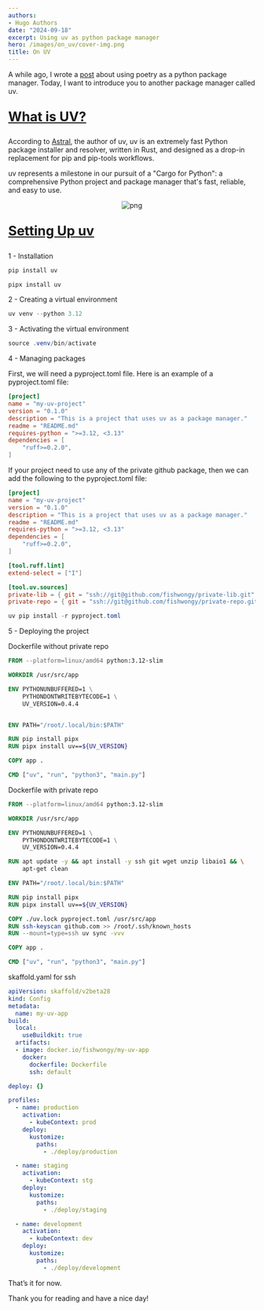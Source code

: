 ```yaml
---
authors:
- Hugo Authors
date: "2024-09-18"
excerpt: Using uv as python package manager
hero: /images/on_uv/cover-img.png
title: On UV
---
```


A while ago, I wrote a [post](https://fishwongy.github.io/post/20230812_poetry/) about using poetry as a python package manager. Today, I want to introduce you to another package manager called uv.


<u><b>
    <p style="font-size:20pt ">
      What is UV?
    </p>
</b></u>

According to [Astral](https://astral.sh/), the author of uv, uv is an extremely fast Python package installer and resolver, written in Rust, and designed as a drop-in replacement for pip and pip-tools workflows.

uv represents a milestone in our pursuit of a "Cargo for Python": a comprehensive Python project and package manager that's fast, reliable, and easy to use.

<p align="center">
<img alt = 'png' src='/images/on_uv/uv-benchmark.png'/>
</p>


<u><b>
    <p style="font-size:20pt ">
      Setting Up uv
    </p>
</b></u>

1 - Installation

```powershell
pip install uv
```

```powershell
pipx install uv
```

2 - Creating a virtual environment

```powershell
uv venv --python 3.12
```

3 - Activating the virtual environment

```powershell
source .venv/bin/activate
```

4 - Managing packages

First, we will need a pyproject.toml file. Here is an example of a pyproject.toml file:

```toml
[project]
name = "my-uv-project"
version = "0.1.0"
description = "This is a project that uses uv as a package manager."
readme = "README.md"
requires-python = ">=3.12, <3.13"
dependencies = [
    "ruff>=0.2.0",
]
```

If your project need to use any of the private github package, then we can add the following to the pyproject.toml file:

```toml
[project]
name = "my-uv-project"
version = "0.1.0"
description = "This is a project that uses uv as a package manager."
readme = "README.md"
requires-python = ">=3.12, <3.13"
dependencies = [
    "ruff>=0.2.0",
]

[tool.ruff.lint]
extend-select = ["I"]

[tool.uv.sources]
private-lib = { git = "ssh://git@github.com/fishwongy/private-lib.git" }
private-repo = { git = "ssh://git@github.com/fishwongy/private-repo.git" }
```

```powershell
uv pip install -r pyproject.toml
```


5 - Deploying the project

Dockerfile without private repo

```Dockerfile
FROM --platform=linux/amd64 python:3.12-slim

WORKDIR /usr/src/app

ENV PYTHONUNBUFFERED=1 \
    PYTHONDONTWRITEBYTECODE=1 \
    UV_VERSION=0.4.4


ENV PATH="/root/.local/bin:$PATH"

RUN pip install pipx
RUN pipx install uv==${UV_VERSION}

COPY app .

CMD ["uv", "run", "python3", "main.py"]
```

Dockerfile with private repo
```Dockerfile
FROM --platform=linux/amd64 python:3.12-slim

WORKDIR /usr/src/app

ENV PYTHONUNBUFFERED=1 \
    PYTHONDONTWRITEBYTECODE=1 \
    UV_VERSION=0.4.4

RUN apt update -y && apt install -y ssh git wget unzip libaio1 && \
    apt-get clean

ENV PATH="/root/.local/bin:$PATH"

RUN pip install pipx
RUN pipx install uv==${UV_VERSION}

COPY ./uv.lock pyproject.toml /usr/src/app
RUN ssh-keyscan github.com >> /root/.ssh/known_hosts
RUN --mount=type=ssh uv sync -vvv

COPY app .

CMD ["uv", "run", "python3", "main.py"]
```

skaffold.yaml for ssh
```yaml
apiVersion: skaffold/v2beta28
kind: Config
metadata:
  name: my-uv-app
build:
  local:
    useBuildkit: true
  artifacts:
  - image: docker.io/fishwongy/my-uv-app
    docker:
      dockerfile: Dockerfile
      ssh: default

deploy: {}

profiles:
  - name: production
    activation:
      - kubeContext: prod
    deploy:
      kustomize:
        paths:
          - ./deploy/production

  - name: staging
    activation:
      - kubeContext: stg
    deploy:
      kustomize:
        paths:
          - ./deploy/staging

  - name: development
    activation:
      - kubeContext: dev
    deploy:
      kustomize:
        paths:
          - ./deploy/development
```

That’s it for now.

Thank you for reading and have a nice day!